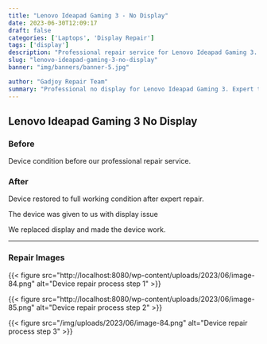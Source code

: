 ```yaml
---
title: "Lenovo Ideapad Gaming 3 - No Display"
date: 2023-06-30T12:09:17
draft: false
categories: ['Laptops', 'Display Repair']
tags: ['display']
description: "Professional repair service for Lenovo Ideapad Gaming 3. Expert diagnosis and quality repairs in Bangalore."
slug: "lenovo-ideapad-gaming-3-no-display"
banner: "img/banners/banner-5.jpg"

author: "Gadjoy Repair Team"
summary: "Professional no display for Lenovo Ideapad Gaming 3. Expert technicians, quality parts, warranty included."
---
```


## Lenovo Ideapad Gaming 3 No Display

### Before

Device condition before our professional repair service.

### After

Device restored to full working condition after expert repair.

The device was given to us with display issue

We replaced display and made the device work.

---

### Repair Images

{{< figure src="http://localhost:8080/wp-content/uploads/2023/06/image-84.png" alt="Device repair process step 1" >}}

{{< figure src="http://localhost:8080/wp-content/uploads/2023/06/image-85.png" alt="Device repair process step 2" >}}

{{< figure src="/img/uploads/2023/06/image-84.png" alt="Device repair process step 3" >}}


